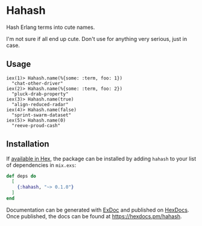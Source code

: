 # Hahash

Hash Erlang terms into cute names.

I'm not sure if all end up cute. Don't use for anything very serious, just in case.

## Usage

```
iex(1)> Hahash.name(%{some: :term, foo: 1})
  "chat-other-driver"
iex(2)> Hahash.name(%{some: :term, foo: 2})
  "pluck-drab-property"
iex(3)> Hahash.name(true)
  "align-reduced-radar"
iex(4)> Hahash.name(false)
  "sprint-swarm-dataset"
iex(5)> Hahash.name(0)
  "reeve-proud-cash"
```

## Installation

If [available in Hex](https://hex.pm/docs/publish), the package can be installed
by adding `hahash` to your list of dependencies in `mix.exs`:

```elixir
def deps do
  [
    {:hahash, "~> 0.1.0"}
  ]
end
```

Documentation can be generated with [ExDoc](https://github.com/elixir-lang/ex_doc)
and published on [HexDocs](https://hexdocs.pm). Once published, the docs can
be found at <https://hexdocs.pm/hahash>.

